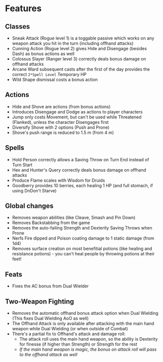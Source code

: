 # Features

## Classes
* Sneak Attack (Rogue level 1) is a toggable passive which works on any weapon attack you hit in the turn (including offhand attacks)
* Cunning Action (Rogue level 2) gives Hide and Disengage (besides Dash) as bonus actions as well
* Colossus Slayer (Ranger level 3) correctly deals bonus damage on offhand attacks
* Arcane Ward subsequent casts after the first of the day provides the correct `2*Spell Level` Temporary HP
* Wild Shape dismissal costs a bonus action

## Actions
* Hide and Shove are actions (from bonus actions)
* Introduces Disengage and Dodge as actions to player characters
* Jump only costs Movement, but can't be used while Threatened (Flanked), unless the character Disengages first
* Diversify Shove with 2 options (Push and Prone)
* Shove's push range is reduced to 1.5 m (from 4 m)

## Spells
* Hold Person correctly allows a Saving Throw on Turn End instead of Turn Start
* Hex and Hunter's Query correctly deals bonus damage on offhand attacks
* Produce Flame scales with Wisdom for Druids
* Goodberry provides 10 berries, each healing 1 HP (and full stomach, if using DnDon't Starve)

## Global changes
* Removes weapon abilities (like Cleave, Smash and Pin Down)
* Removes Backstabbing from the game
* Removes the auto-failing Strength and Dexterity Saving Throws when Prone
* Nerfs Fire dipped and Poison coating damage to 1 static damage (from 1d4)
* Removes surface creation on most benefitial potions (like healing and resistance potions) - you can't heal people by throwing potions at their feet!

## Feats
* Fixes the AC bonus from Dual Wielder

## Two-Weapon Fighting
* Removes the automatic offhand bonus attack option when Dual Wielding (This fixes Dual Wielding AoO as well)
* The Offhand Attack is only available after attacking with the main hand weapon while Dual Wielding (or when outside of Combat)
* There's a partial fix to Offhand's attack and damage roll:
  * The attack roll uses the main hand weapon, so the ability is Dexterity for finesse (if higher than Strength) or Strength for the rest
  * _If the main hand weapon is magic, the bonus on attack roll will pass to the offhand attack as well_
